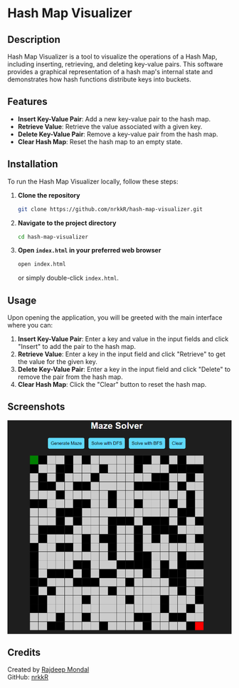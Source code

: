 # Hash Map Visualizer

## Description
Hash Map Visualizer is a tool to visualize the operations of a Hash Map, including inserting, retrieving, and deleting key-value pairs. This software provides a graphical representation of a hash map's internal state and demonstrates how hash functions distribute keys into buckets.

## Features
- **Insert Key-Value Pair**: Add a new key-value pair to the hash map.
- **Retrieve Value**: Retrieve the value associated with a given key.
- **Delete Key-Value Pair**: Remove a key-value pair from the hash map.
- **Clear Hash Map**: Reset the hash map to an empty state.

## Installation
To run the Hash Map Visualizer locally, follow these steps:

1. **Clone the repository**
    ```bash
    git clone https://github.com/nrkkR/hash-map-visualizer.git
    ```

2. **Navigate to the project directory**
    ```bash
    cd hash-map-visualizer
    ```

3. **Open `index.html` in your preferred web browser**
    ```bash
    open index.html
    ```
    or simply double-click `index.html`.

## Usage
Upon opening the application, you will be greeted with the main interface where you can:

1. **Insert Key-Value Pair**: Enter a key and value in the input fields and click "Insert" to add the pair to the hash map.
2. **Retrieve Value**: Enter a key in the input field and click "Retrieve" to get the value for the given key.
3. **Delete Key-Value Pair**: Enter a key in the input field and click "Delete" to remove the pair from the hash map.
4. **Clear Hash Map**: Click the "Clear" button to reset the hash map.

## Screenshots
<img align="center" alt="coding" width="600" src="https://github.com/nrkkR/Javascript_Maze-Solver/blob/main/maze%20solver.png">

## Credits
Created by [Rajdeep Mondal](https://www.linkedin.com/in/rajdeep-mondal-a277a9317)  
GitHub: [nrkkR](https://github.com/nrkkR)

